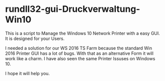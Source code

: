 # rundll32-gui-Druckverwaltung-Win10
This is a script to Manage the Windows 10 Network Printer with a easy GUI. It is designed for your Users.

I needed a solution for our WS 2016 TS Farm because the standard Win 2016 Printer GUI has a lot of bugs. With that as
an alternative Form it will work like a charm. I have also seen the same Printer Issuses on Windows 10.

I hope it will help you.
